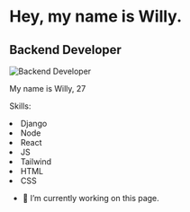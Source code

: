 # Hey, my name is Willy.
## Backend Developer

![Backend Developer](https://arturssmirnovs.github.io/github-profile-readme-generator/images/banner.png)

My name is Willy, 27

Skills: 


  <li> Django </li>
  <li> Node </li>
  <li> React </li>
  <li> JS </li>
  <li> Tailwind </li>
  <li> HTML </li>
  <li> CSS </li>


- 🔭 I’m currently working on this page. 




